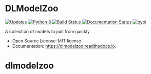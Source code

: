 # DLModelZoo


[![Updates](https://pyup.io/repos/github/kwierman/dlmodelzoo/shield.svg)](https://pyup.io/repos/github/kwierman/dlmodelzoo/)
[![Python 3](https://pyup.io/repos/github/kwierman/dlmodelzoo/python-3-shield.svg)](https://pyup.io/repos/github/kwierman/dlmodelzoo/)
[![Build Status](https://travis-ci.org/kwierman/dlmodelzoo.svg?branch=master)](https://travis-ci.org/kwierman/dlmodelzoo)
[![Documentation Status](https://readthedocs.org/projects/dlmodelzoo/badge/?version=latest)](https://dlmodelzoo.readthedocs.io/en/latest/?badge=latest)
[![pypi](https://img.shields.io/pypi/v/dlmodelzoo.svg)](https://pypi.python.org/pypi/dlmodelzoo)


A collection of models to pull from quickly

* Open Source License: MIT license
* Documentation: https://dlmodelzoo.readthedocs.io.

# dlmodelzoo
